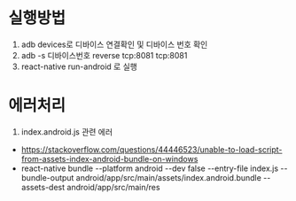 # 실행방법
1. adb devices로 디바이스 연결확인 및 디바이스 번호 확인
2. adb -s 디바이스번호 reverse tcp:8081 tcp:8081
3. react-native run-android 로 실행

# 에러처리
1. index.android.js 관련 에러
- https://stackoverflow.com/questions/44446523/unable-to-load-script-from-assets-index-android-bundle-on-windows
- react-native bundle --platform android --dev false --entry-file index.js --bundle-output android/app/src/main/assets/index.android.bundle --assets-dest android/app/src/main/res
